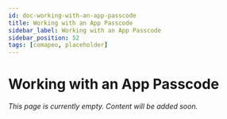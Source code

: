 ```yaml
---
id: doc-working-with-an-app-passcode
title: Working with an App Passcode
sidebar_label: Working with an App Passcode
sidebar_position: 52
tags: [comapeo, placeholder]
---
```


# Working with an App Passcode

*This page is currently empty. Content will be added soon.*
